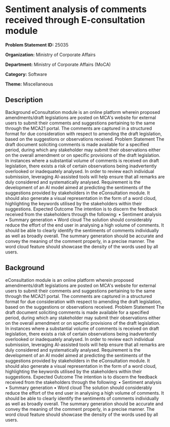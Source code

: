 # Sentiment analysis of comments received through E-consultation module

**Problem Statement ID:** 25035

**Organization:** Ministry of Corporate Affairs

**Department:** Ministry of Corporate Affairs (MoCA)

**Category:** Software

**Theme:** Miscellaneous

## Description

Background eConsultation module is an online platform wherein proposed amendments/draft legislations are posted on MCA's website for external users to submit their comments and suggestions pertaining to the same through the MCA21 portal. The comments are captured in a structured format for due consideration with respect to amending the draft legislation, based on the suggestions or observations received. Problem Statement The draft document soliciting comments is made available for a specified period, during which any stakeholder may submit their observations either on the overall amendment or on specific provisions of the draft legislation. In instances where a substantial volume of comments is received on draft legislation, there exists a risk of certain observations being inadvertently overlooked or inadequately analysed. In order to review each individual submission, leveraging AI-assisted tools will help ensure that all remarks are duly considered and systematically analysed. Requirement is the development of an AI model aimed at predicting the sentiments of the suggestions provided by stakeholders in the eConsultation module. It should also generate a visual representation in the form of a word cloud, highlighting the keywords utilised by the stakeholders within their suggestions. Expected Outcome The intention is to discern the feedback received from the stakeholders through the following: • Sentiment analysis • Summary generation • Word cloud The solution should considerably reduce the effort of the end user in analysing a high volume of comments. It should be able to clearly identify the sentiments of comments individually as well as broadly overall. The summary generation should be accurate and convey the meaning of the comment properly, in a precise manner. The word cloud feature should showcase the density of the words used by all users.

## Background

eConsultation module is an online platform wherein proposed amendments/draft legislations are posted on MCA's website for external users to submit their comments and suggestions pertaining to the same through the MCA21 portal. The comments are captured in a structured format for due consideration with respect to amending the draft legislation, based on the suggestions or observations received. Problem Statement The draft document soliciting comments is made available for a specified period, during which any stakeholder may submit their observations either on the overall amendment or on specific provisions of the draft legislation. In instances where a substantial volume of comments is received on draft legislation, there exists a risk of certain observations being inadvertently overlooked or inadequately analysed. In order to review each individual submission, leveraging AI-assisted tools will help ensure that all remarks are duly considered and systematically analysed. Requirement is the development of an AI model aimed at predicting the sentiments of the suggestions provided by stakeholders in the eConsultation module. It should also generate a visual representation in the form of a word cloud, highlighting the keywords utilised by the stakeholders within their suggestions. Expected Outcome The intention is to discern the feedback received from the stakeholders through the following: • Sentiment analysis • Summary generation • Word cloud The solution should considerably reduce the effort of the end user in analysing a high volume of comments. It should be able to clearly identify the sentiments of comments individually as well as broadly overall. The summary generation should be accurate and convey the meaning of the comment properly, in a precise manner. The word cloud feature should showcase the density of the words used by all users.

